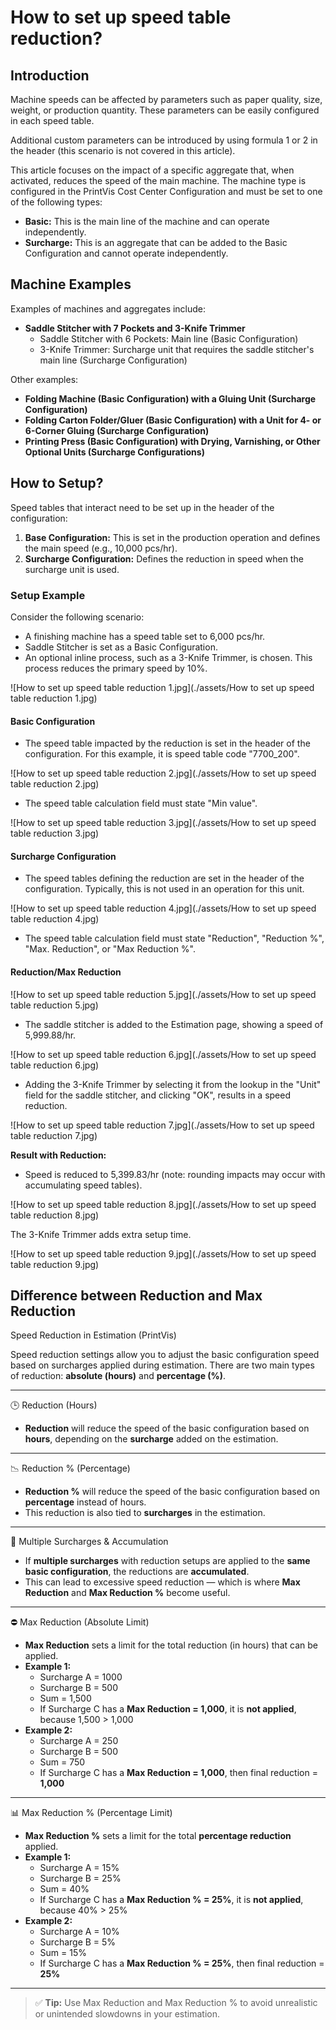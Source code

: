 # How to set up speed table reduction?


## Introduction

Machine speeds can be affected by parameters such as paper quality, size, weight, or production quantity. These parameters can be easily configured in each speed table. 

Additional custom parameters can be introduced by using formula 1 or 2 in the header (this scenario is not covered in this article).

This article focuses on the impact of a specific aggregate that, when activated, reduces the speed of the main machine. The machine type is configured in the PrintVis Cost Center Configuration and must be set to one of the following types:

- **Basic:** This is the main line of the machine and can operate independently.
- **Surcharge:** This is an aggregate that can be added to the Basic Configuration and cannot operate independently.

## Machine Examples

Examples of machines and aggregates include:

- **Saddle Stitcher with 7 Pockets and 3-Knife Trimmer**
  - Saddle Stitcher with 6 Pockets: Main line (Basic Configuration)
  - 3-Knife Trimmer: Surcharge unit that requires the saddle stitcher's main line (Surcharge Configuration)

Other examples:

- **Folding Machine (Basic Configuration) with a Gluing Unit (Surcharge Configuration)**
- **Folding Carton Folder/Gluer (Basic Configuration) with a Unit for 4- or 6-Corner Gluing (Surcharge Configuration)**
- **Printing Press (Basic Configuration) with Drying, Varnishing, or Other Optional Units (Surcharge Configurations)**

## How to Setup?

Speed tables that interact need to be set up in the header of the configuration:

1. **Base Configuration:** This is set in the production operation and defines the main speed (e.g., 10,000 pcs/hr).
2. **Surcharge Configuration:** Defines the reduction in speed when the surcharge unit is used.

### Setup Example

Consider the following scenario:

- A finishing machine has a speed table set to 6,000 pcs/hr.
- Saddle Stitcher is set as a Basic Configuration.
- An optional inline process, such as a 3-Knife Trimmer, is chosen. This process reduces the primary speed by 10%.

![How to set up speed table reduction 1.jpg](./assets/How to set up speed table reduction 1.jpg)

#### Basic Configuration

- The speed table impacted by the reduction is set in the header of the configuration. For this example, it is speed table code "7700_200".

![How to set up speed table reduction 2.jpg](./assets/How to set up speed table reduction 2.jpg)

- The speed table calculation field must state "Min value".

![How to set up speed table reduction 3.jpg](./assets/How to set up speed table reduction 3.jpg)

#### Surcharge Configuration

- The speed tables defining the reduction are set in the header of the configuration. Typically, this is not used in an operation for this unit.

![How to set up speed table reduction 4.jpg](./assets/How to set up speed table reduction 4.jpg)

- The speed table calculation field must state "Reduction", "Reduction %", "Max. Reduction", or "Max Reduction %".

#### Reduction/Max Reduction

![How to set up speed table reduction 5.jpg](./assets/How to set up speed table reduction 5.jpg)

- The saddle stitcher is added to the Estimation page, showing a speed of 5,999.88/hr.

![How to set up speed table reduction 6.jpg](./assets/How to set up speed table reduction 6.jpg)

- Adding the 3-Knife Trimmer by selecting it from the lookup in the "Unit" field for the saddle stitcher, and clicking "OK", results in a speed reduction.

![How to set up speed table reduction 7.jpg](./assets/How to set up speed table reduction 7.jpg)

**Result with Reduction:**
- Speed is reduced to 5,399.83/hr (note: rounding impacts may occur with accumulating speed tables).

![How to set up speed table reduction 8.jpg](./assets/How to set up speed table reduction 8.jpg)

The 3-Knife Trimmer adds extra setup time.

![How to set up speed table reduction 9.jpg](./assets/How to set up speed table reduction 9.jpg)

## Difference between Reduction and Max Reduction

 Speed Reduction in Estimation (PrintVis)

Speed reduction settings allow you to adjust the basic configuration speed based on surcharges applied during estimation. There are two main types of reduction: **absolute (hours)** and **percentage (%)**.

---

 🕒 Reduction (Hours)

- **Reduction** will reduce the speed of the basic configuration based on **hours**, depending on the **surcharge** added on the estimation.

---

 📉 Reduction % (Percentage)

- **Reduction %** will reduce the speed of the basic configuration based on **percentage** instead of hours.
- This reduction is also tied to **surcharges** in the estimation.

---

 🔁 Multiple Surcharges & Accumulation

- If **multiple surcharges** with reduction setups are applied to the **same basic configuration**, the reductions are **accumulated**.
- This can lead to excessive speed reduction — which is where **Max Reduction** and **Max Reduction %** become useful.

---

 ⛔ Max Reduction (Absolute Limit)

- **Max Reduction** sets a limit for the total reduction (in hours) that can be applied.
- **Example 1:**
  - Surcharge A = 1000
  - Surcharge B = 500
  - Sum = 1,500
  - If Surcharge C has a **Max Reduction = 1,000**, it is **not applied**, because 1,500 > 1,000
- **Example 2:**
  - Surcharge A = 250
  - Surcharge B = 500
  - Sum = 750
  - If Surcharge C has a **Max Reduction = 1,000**, then final reduction = **1,000**

---

 📊 Max Reduction % (Percentage Limit)

- **Max Reduction %** sets a limit for the total **percentage reduction** applied.
- **Example 1:**
  - Surcharge A = 15%
  - Surcharge B = 25%
  - Sum = 40%
  - If Surcharge C has a **Max Reduction % = 25%**, it is **not applied**, because 40% > 25%
- **Example 2:**
  - Surcharge A = 10%
  - Surcharge B = 5%
  - Sum = 15%
  - If Surcharge C has a **Max Reduction % = 25%**, then final reduction = **25%**

---

> ✅ **Tip:** Use Max Reduction and Max Reduction % to avoid unrealistic or unintended slowdowns in your estimation.

